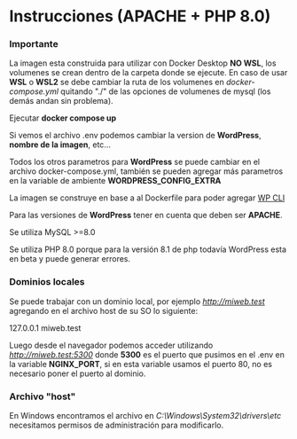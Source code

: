 # Instrucciones (APACHE + PHP 8.0)

### Importante

La imagen esta construida para utilizar con Docker Desktop **NO WSL**, los volumenes se crean dentro de la carpeta donde se ejecute. En caso de usar **WSL** o **WSL2** se debe cambiar la ruta de los volumenes en *docker-compose.yml* quitando "./" de las opciones de volumenes de mysql (los demás andan sin problema).

Ejecutar **docker compose up**

Si vemos el archivo .env podemos cambiar la version de **WordPress**, **nombre de la imagen**, etc...

Todos los otros parametros para **WordPress** se puede cambiar en el archivo docker-compose.yml, también se pueden agregar más parametros en la variable de ambiente **WORDPRESS_CONFIG_EXTRA**

La imagen se construye en base a al Dockerfile para poder agregar [WP CLI](https://wp-cli.org/es/)

Para las versiones de **WordPress** tener en cuenta que deben ser **APACHE**.

Se utiliza MySQL >=8.0

Se utiliza PHP 8.0 porque para la versión 8.1 de php todavía WordPress esta en beta y puede generar errores.

### Dominios locales

Se puede trabajar con un dominio local, por ejemplo *http://miweb.test* agregando en el archivo host de su SO lo siguiente:

127.0.0.1      miweb.test

Luego desde el navegador podemos acceder utilizando *http://miweb.test:5300* donde **5300** es el puerto que pusimos en el .env en la variable **NGINX_PORT**, si en esta variable usamos el puerto 80, no es necesario poner el puerto al dominio.

### Archivo "host"

En Windows encontramos el archivo en *C:\Windows\System32\drivers\etc* necesitamos permisos de administración para modificarlo.

